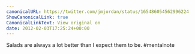 ```yaml
---
canonicalURL: https://twitter.com/jmjordan/status/165486054562996224
ShowCanonicalLink: true
CanonicalLinkText: View original on
date: 2012-02-03T17:25:24+00:00
---
```

Salads are always a lot better than I expect them to be. #mentalnote